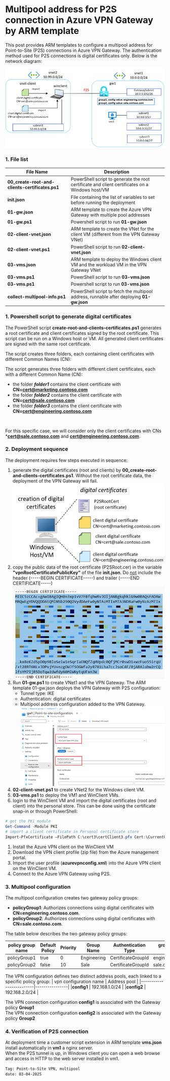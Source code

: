 <properties
pageTitle= 'Multipool address for P2S connection in Azure VPN Gateway by ARM template'
description= "Multipool address for P2S connection in Azure VPN Gateway  by ARM template"
documentationcenter= "https://github.com/fabferri"
services="VPN Gateway"
authors="fabferri"
editor="fabferri"/>

<tags
   ms.service="configuration-Example-Azure"
   ms.devlang="ARM template"
   ms.topic="article"
   ms.tgt_pltfrm="Azure"
   ms.workload="VPN Gateway"
   ms.date="03/04/2025"
   ms.author="fabferri" />

# Multipool address for P2S connection in Azure VPN Gateway by ARM template
This post provides ARM templates to configure a multipool address for Point-to-Site (P2S) connections in Azure VPN Gateway. The authentication method used for P2S connections is digital certificates only. Below is the network diagram:

[![1]][1]


### <a name="generate digital certificates"></a>1. File list
| File Name               | Description                                                          | 
|-------------------------|----------------------------------------------------------------------|
| **00_create-root-and-clients-certificates.ps1** | PowerShell script to generate the root certificate and client certificates on a Windows host/VM |
| **init.json**           | File containing the list of variables to set before running the deployment | 
| **01-gw.json**          | ARM template to create the Azure VPN Gateway with multiple pool addresses  | 
| **01-gw.ps1**           | Powershell script to run **01-gw.json**                              |
| **02-client-vnet.json** | ARM template to create the VNet for the client VM (different from the VPN Gateway VNet)|
| **02-client-vnet.ps1**  | PowerShell script to run  **02-client-vnet.json**                     |
| **03-vms.json**         | ARM template to deploy the Windows client VM and the workload VM in the VPN Gateway VNet|
| **03-vms.ps1**          | PowerShell script to run **03-vms.json**                             |
| **03-vms.ps1**          | Powershell script to run **03-vms.json**                             |
| **collect-multipool-info.ps1** | PowerShell script to fetch the multipool address, runnable after deploying **01-gw.json**  |

### <a name="generate digital certificates"></a>1. Powershell script to generate digital certificates 
The PowerShell script **create-root-and-clients-certificates.ps1** generates a root certificate and client certificates signed by the root certificate. This script can be run on a Windows host or VM. All generated client certificates are signed with the same root certificate.

The script creates three folders, each containing client certificates with different Common Names (CN):<br>

The script generates three folders with different client certificates, each with a different Common Name (CN):
- the folder **_folder1_** contains the client certificate with **CN=cert@marketing.contoso.com**
- the folder **_folder2_** contains the client certificate with **CN=cert@sale.contoso.com**
- the folder **_folder3_** contains the client certificate with **CN=cert@engineering.contoso.com**
<br>

For this specific case, we will consider only the client certificates with CNs ***cert@sale.contoso.com** and **cert@engineering.contoso.com**.


### <a name="deployment sequence"></a>2. Deployment sequence
The deployment requires few steps executed in sequence:
1. generate the digital certificates (root and clients) by **00_create-root-and-clients-certificates.ps1**. Without the root certificate data, the deployment of the VPN Gateway will fail.
[![2]][2]
1. copy the public data of the root certificate (P2SRoot.cer) in the variable **"vpnRootCertificatePublicKey"** of the file **init.json**. Do <ins>not</ins> include the header (-----BEGIN CERTIFICATE-----) and trailer (-----END CERTIFICATE-----)
[![3]][3]
1. Run **01-gw.ps1** to create VNet1 and the VPN Gateway. The ARM template 01-gw.json deploys the VPN Gateway with P2S configuration:
   - Tunnel type: IKE
   - Authentication: digital certificates
   - Multipool address configuration added to the VPN Gateway.
[![4]][4]
1. **02-client-vnet.ps1**  to create VNet2 for the Windows client VM.
1. **03-vms.ps1** to deploy the VM1 and WinClient VMs.
1. login to the WinClient VM and import the digital certificates (root and client) into the personal store. This can be done using the certificate snap-in or through PowerShell:
```powershell
# get the PKi module
Get-Command -Module PKI
# import a client certificate in Personal certificate store
Import-PfxCertificate –FilePath C:\cert3\certClient3.pfx Cert:\CurrentUser\My -Password (ConvertTo-SecureString -String "12345" -Force –AsPlainText)
```
1. Install the Azure VPN client on the WinClient VM
1. Download the VPN client profile (zip file) from the Azure management portal.
1. Import the user profile (**azurevpnconfig.xml**) into the Azure VPN client on the WinClient VM.
1. Connect to the Azure VPN Gateway using P2S.


### <a name="deployment sequence"></a>3. Multipool configuration
The multipool configuration creates two gateway policy groups:
- **policyGroup1**: Authorizes connections using digital certificates with **CN=engineering.contoso.com**.
- **policyGroup2**: Authorizes connections using digital certificates with **CN=sale.contoso.com**.

The table below describes the two gateway policy groups:

| policy group name | Default Policy | Priority | Group Name  | Authentication Type | group configuration value|
|-------------------|----------------|----------|-------------|---------------------|--------------------------|
| policyGroup1      | true           | 0        | Engineering | CertificateGroupId  | engineering.contoso.com  |
| policyGroup2      | false          | 10       | Sale        | CertificateGroupId  | sale.contoso.com         |

The VPN configuration defines two distinct address pools, each linked to a specific policy group:
| vpn configuration name  | Address pool   |
|-------------------------|----------------|
|**config1**              | 192.168.1.0/24 |
|**config2**              | 192.168.2.0/24 |

The VPN connection configuration **config1** is associated with the Gateway policy **Group1** <br>
The VPN connection configuration **config2** is associated with the Gateway policy **Group2** <br>

### <a name="Verification"></a>4. Verification of P2S connection
At deployment time a customer script extension in ARM template **vms.json** install automatically in **vm1** a nginx server. <br>
When the P2S tunnel is up, in Windows client you can open a web browse and access in HTTP to the web server installed in vm1.

`Tag: Point-to-Site VPN, multipool` <br>
`date: 03-04-2025`

<!--Image References-->

[1]: ./media/network-diagram.png "network diagram"
[2]: ./media/digital-certificates.png "create digital certificates"
[3]: ./media/public-data-root-certificate.png "public data root certificate"
[4]: ./media/p2s-config.png "point-to-site configuration"


<!--Link References-->
